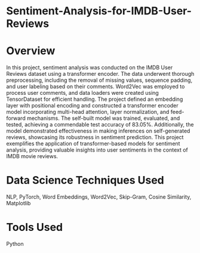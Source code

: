 # Sentiment-Analysis-for-IMDB-User-Reviews
# Overview
In this project, sentiment analysis was conducted on the IMDB User Reviews dataset using a transformer encoder. The data underwent thorough preprocessing, including the removal of missing values, sequence padding, and user labeling based on their comments. Word2Vec was employed to process user comments, and data loaders were created using TensorDataset for efficient handling. The project defined an embedding layer with positional encoding and constructed a transformer encoder model incorporating multi-head attention, layer normalization, and feed-forward mechanisms. The self-built model was trained, evaluated, and tested, achieving a commendable test accuracy of 83.05%. Additionally, the model demonstrated effectiveness in making inferences on self-generated reviews, showcasing its robustness in sentiment prediction. This project exemplifies the application of transformer-based models for sentiment analysis, providing valuable insights into user sentiments in the context of IMDB movie reviews.
# Data Science Techniques Used
NLP, PyTorch, Word Embeddings, Word2Vec, Skip-Gram, Cosine Similarity, Matplotlib
# Tools Used
Python
